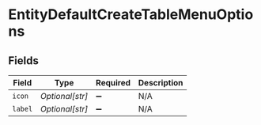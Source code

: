 # EntityDefaultCreateTableMenuOptions


## Fields

| Field              | Type               | Required           | Description        |
| ------------------ | ------------------ | ------------------ | ------------------ |
| `icon`             | *Optional[str]*    | :heavy_minus_sign: | N/A                |
| `label`            | *Optional[str]*    | :heavy_minus_sign: | N/A                |